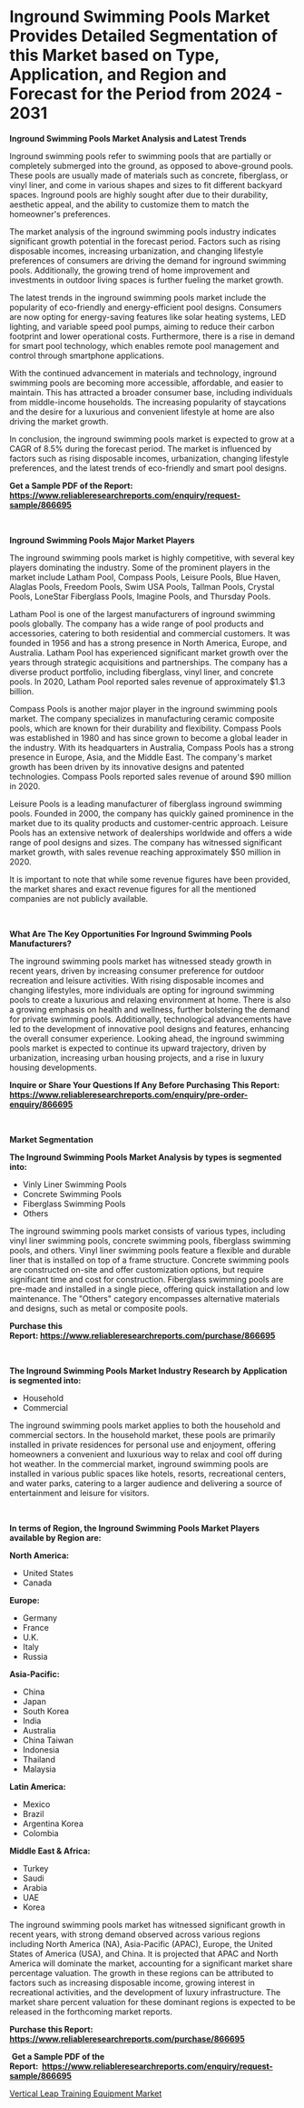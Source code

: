 <p><h1>Inground Swimming Pools Market Provides Detailed Segmentation of this Market based on Type, Application, and Region and Forecast for the Period from 2024 - 2031</h1></p><p><strong>Inground Swimming Pools Market Analysis and Latest Trends</strong></p>
<p><p>Inground swimming pools refer to swimming pools that are partially or completely submerged into the ground, as opposed to above-ground pools. These pools are usually made of materials such as concrete, fiberglass, or vinyl liner, and come in various shapes and sizes to fit different backyard spaces. Inground pools are highly sought after due to their durability, aesthetic appeal, and the ability to customize them to match the homeowner's preferences.</p><p>The market analysis of the inground swimming pools industry indicates significant growth potential in the forecast period. Factors such as rising disposable incomes, increasing urbanization, and changing lifestyle preferences of consumers are driving the demand for inground swimming pools. Additionally, the growing trend of home improvement and investments in outdoor living spaces is further fueling the market growth.</p><p>The latest trends in the inground swimming pools market include the popularity of eco-friendly and energy-efficient pool designs. Consumers are now opting for energy-saving features like solar heating systems, LED lighting, and variable speed pool pumps, aiming to reduce their carbon footprint and lower operational costs. Furthermore, there is a rise in demand for smart pool technology, which enables remote pool management and control through smartphone applications.</p><p>With the continued advancement in materials and technology, inground swimming pools are becoming more accessible, affordable, and easier to maintain. This has attracted a broader consumer base, including individuals from middle-income households. The increasing popularity of staycations and the desire for a luxurious and convenient lifestyle at home are also driving the market growth.</p><p>In conclusion, the inground swimming pools market is expected to grow at a CAGR of 8.5% during the forecast period. The market is influenced by factors such as rising disposable incomes, urbanization, changing lifestyle preferences, and the latest trends of eco-friendly and smart pool designs.</p></p>
<p><strong>Get a Sample PDF of the Report:&nbsp; <a href="https://www.reliableresearchreports.com/enquiry/request-sample/866695">https://www.reliableresearchreports.com/enquiry/request-sample/866695</a></strong></p>
<p>&nbsp;</p>
<p><strong>Inground Swimming Pools Major Market Players</strong></p>
<p><p>The inground swimming pools market is highly competitive, with several key players dominating the industry. Some of the prominent players in the market include Latham Pool, Compass Pools, Leisure Pools, Blue Haven, Alaglas Pools, Freedom Pools, Swim USA Pools, Tallman Pools, Crystal Pools, LoneStar Fiberglass Pools, Imagine Pools, and Thursday Pools. </p><p>Latham Pool is one of the largest manufacturers of inground swimming pools globally. The company has a wide range of pool products and accessories, catering to both residential and commercial customers. It was founded in 1956 and has a strong presence in North America, Europe, and Australia. Latham Pool has experienced significant market growth over the years through strategic acquisitions and partnerships. The company has a diverse product portfolio, including fiberglass, vinyl liner, and concrete pools. In 2020, Latham Pool reported sales revenue of approximately $1.3 billion.</p><p>Compass Pools is another major player in the inground swimming pools market. The company specializes in manufacturing ceramic composite pools, which are known for their durability and flexibility. Compass Pools was established in 1980 and has since grown to become a global leader in the industry. With its headquarters in Australia, Compass Pools has a strong presence in Europe, Asia, and the Middle East. The company's market growth has been driven by its innovative designs and patented technologies. Compass Pools reported sales revenue of around $90 million in 2020.</p><p>Leisure Pools is a leading manufacturer of fiberglass inground swimming pools. Founded in 2000, the company has quickly gained prominence in the market due to its quality products and customer-centric approach. Leisure Pools has an extensive network of dealerships worldwide and offers a wide range of pool designs and sizes. The company has witnessed significant market growth, with sales revenue reaching approximately $50 million in 2020.</p><p>It is important to note that while some revenue figures have been provided, the market shares and exact revenue figures for all the mentioned companies are not publicly available.</p></p>
<p>&nbsp;</p>
<p><strong>What Are The Key Opportunities For Inground Swimming Pools Manufacturers?</strong></p>
<p><p>The inground swimming pools market has witnessed steady growth in recent years, driven by increasing consumer preference for outdoor recreation and leisure activities. With rising disposable incomes and changing lifestyles, more individuals are opting for inground swimming pools to create a luxurious and relaxing environment at home. There is also a growing emphasis on health and wellness, further bolstering the demand for private swimming pools. Additionally, technological advancements have led to the development of innovative pool designs and features, enhancing the overall consumer experience. Looking ahead, the inground swimming pools market is expected to continue its upward trajectory, driven by urbanization, increasing urban housing projects, and a rise in luxury housing developments.</p></p>
<p><strong>Inquire or Share Your Questions If Any Before Purchasing This Report: <a href="https://www.reliableresearchreports.com/enquiry/pre-order-enquiry/866695">https://www.reliableresearchreports.com/enquiry/pre-order-enquiry/866695</a></strong></p>
<p>&nbsp;</p>
<p><strong>Market Segmentation</strong></p>
<p><strong>The Inground Swimming Pools Market Analysis by types is segmented into:</strong></p>
<p><ul><li>Vinly Liner Swimming Pools</li><li>Concrete Swimming Pools</li><li>Fiberglass Swimming Pools</li><li>Others</li></ul></p>
<p><p>The inground swimming pools market consists of various types, including vinyl liner swimming pools, concrete swimming pools, fiberglass swimming pools, and others. Vinyl liner swimming pools feature a flexible and durable liner that is installed on top of a frame structure. Concrete swimming pools are constructed on-site and offer customization options, but require significant time and cost for construction. Fiberglass swimming pools are pre-made and installed in a single piece, offering quick installation and low maintenance. The "Others" category encompasses alternative materials and designs, such as metal or composite pools.</p></p>
<p><strong>Purchase this Report:&nbsp;<a href="https://www.reliableresearchreports.com/purchase/866695">https://www.reliableresearchreports.com/purchase/866695</a></strong></p>
<p>&nbsp;</p>
<p><strong>The Inground Swimming Pools Market Industry Research by Application is segmented into:</strong></p>
<p><ul><li>Household</li><li>Commercial</li></ul></p>
<p><p>The inground swimming pools market applies to both the household and commercial sectors. In the household market, these pools are primarily installed in private residences for personal use and enjoyment, offering homeowners a convenient and luxurious way to relax and cool off during hot weather. In the commercial market, inground swimming pools are installed in various public spaces like hotels, resorts, recreational centers, and water parks, catering to a larger audience and delivering a source of entertainment and leisure for visitors.</p></p>
<p>&nbsp;</p>
<p><strong>In terms of Region, the Inground Swimming Pools Market Players available by Region are:</strong></p>
<p>
    <p> <strong> North America: </strong>
        <ul>
            <li>United States</li>
            <li>Canada</li>
        </ul>
        </p> 
    <p> <strong> Europe: </strong>
        <ul>
            <li>Germany</li>
            <li>France</li>
            <li>U.K.</li>
            <li>Italy</li>
            <li>Russia</li>
        </ul>
        </p> 
    <p> <strong> Asia-Pacific: </strong>
        <ul>
            <li>China</li>
            <li>Japan</li>
            <li>South Korea</li>
            <li>India</li>
            <li>Australia</li>
            <li>China Taiwan</li>
            <li>Indonesia</li>
            <li>Thailand</li>
            <li>Malaysia</li>
        </ul>
        </p> 
    <p> <strong> Latin America: </strong>
        <ul>
            <li>Mexico</li>
            <li>Brazil</li>
            <li>Argentina Korea</li>
            <li>Colombia</li>
        </ul>
        </p> 
    <p> <strong> Middle East & Africa: </strong>
        <ul>
            <li>Turkey</li>
            <li>Saudi</li>
            <li>Arabia</li>
            <li>UAE</li>
            <li>Korea</li>
        </ul>
    </p>
    </p>
<p><p>The inground swimming pools market has witnessed significant growth in recent years, with strong demand observed across various regions including North America (NA), Asia-Pacific (APAC), Europe, the United States of America (USA), and China. It is projected that APAC and North America will dominate the market, accounting for a significant market share percentage valuation. The growth in these regions can be attributed to factors such as increasing disposable income, growing interest in recreational activities, and the development of luxury infrastructure. The market share percent valuation for these dominant regions is expected to be released in the forthcoming market reports.</p></p>
<p><strong>Purchase this Report: <a href="https://www.reliableresearchreports.com/purchase/866695">https://www.reliableresearchreports.com/purchase/866695</a></strong></p>
<p>&nbsp;<strong>Get a Sample PDF of the Report:&nbsp;&nbsp;<a href="https://www.reliableresearchreports.com/enquiry/request-sample/866695">https://www.reliableresearchreports.com/enquiry/request-sample/866695</a></strong></p>
<p><strong></strong></p>
<p><p><a href="https://github.com/angelajermaine/Market-Research-Report-List-1/blob/main/vertical-leap-training-equipment-market.md">Vertical Leap Training Equipment Market</a></p></p>